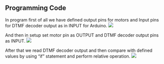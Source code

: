 ## Programming Code
In program first of all we have defined output pins for motors and Input pins for DTMF decoder output as in INPUT for Arduino.
<img src="https://circuitdigest.com/sites/default/files/inlineimages/define_0.PNG">

And then in setup set motor pin as OUTPUT and DTMF decoder output pins as INPUT.
<img src="https://circuitdigest.com/sites/default/files/inlineimages/direction.PNG">

After that we read DTMF decoder output and then compare with defined values by using “if” statement and perform relative operation.
<img src="https://circuitdigest.com/sites/default/files/inlineimages/readign%20and%20compare.PNG">


